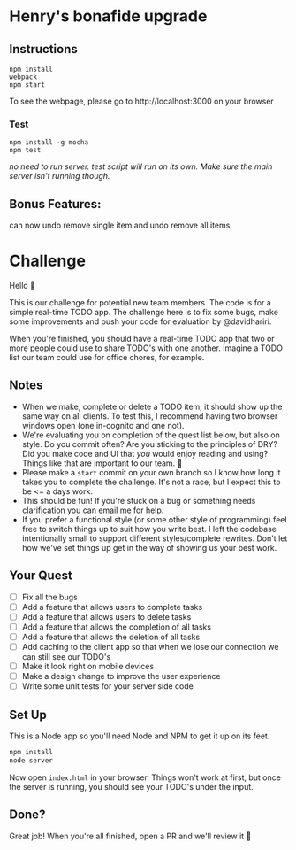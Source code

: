 # Henry's bonafide upgrade

## Instructions
```
npm install
webpack
npm start 
```

To see the webpage, please go to http://localhost:3000 on your browser

### Test
```
npm install -g mocha
npm test
```

_no need to run server. test script will run on its own. Make sure the main server isn't running though._

## Bonus Features:
can now undo remove single item and undo remove all items

# Challenge
Hello :wave:

This is our challenge for potential new team members. The code is for a simple real-time TODO app. The challenge here is to fix some bugs, make some improvements and push your code for evaluation by @davidhariri.

When you're finished, you should have a real-time TODO app that two or more people could use to share TODO's with one another. Imagine a TODO list our team could use for office chores, for example.

## Notes
- When we make, complete or delete a TODO item, it should show up the same way on all clients. To test this, I recommend having two browser windows open (one in-cognito and one not).
- We're evaluating you on completion of the quest list below, but also on style. Do you commit often? Are you sticking to the principles of DRY? Did you make code and UI that _you_ would enjoy reading and using? Things like that are important to our team. 👊
- Please make a `start` commit on your own branch so I know how long it takes you to complete the challenge. It's not a race, but I expect this to be <= a days work.
- This should be fun! If you're stuck on a bug or something needs clarification you can [email me](mailto:david@ada.support?subject=Challenge) for help.
- If you prefer a functional style (or some other style of programming) feel free to switch things up to suit how you write best. I left the codebase intentionally small to support different styles/complete rewrites. Don't let how we've set things up get in the way of showing us your best work.

##  Your Quest
- [ ] Fix all the bugs
- [ ] Add a feature that allows users to complete tasks
- [ ] Add a feature that allows users to delete tasks
- [ ] Add a feature that allows the completion of all tasks
- [ ] Add a feature that allows the deletion of all tasks
- [ ] Add caching to the client app so that when we lose our connection we can still see our TODO's
- [ ] Make it look right on mobile devices
- [ ] Make a design change to improve the user experience
- [ ] Write some unit tests for your server side code

## Set Up
This is a Node app so you'll need Node and NPM to get it up on its feet.

```sh
npm install
node server
```

Now open `index.html` in your browser. Things won't work at first, but once the server is running, you should see your TODO's under the input.

## Done?
Great job! When you're all finished, open a PR and we'll review it 🙌
